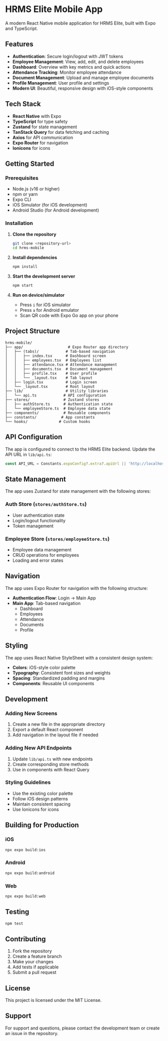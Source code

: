 # HRMS Elite Mobile App

A modern React Native mobile application for HRMS Elite, built with Expo and TypeScript.

## Features

- **Authentication**: Secure login/logout with JWT tokens
- **Employee Management**: View, add, edit, and delete employees
- **Dashboard**: Overview with key metrics and quick actions
- **Attendance Tracking**: Monitor employee attendance
- **Document Management**: Upload and manage employee documents
- **Profile Management**: User profile and settings
- **Modern UI**: Beautiful, responsive design with iOS-style components

## Tech Stack

- **React Native** with Expo
- **TypeScript** for type safety
- **Zustand** for state management
- **TanStack Query** for data fetching and caching
- **Axios** for API communication
- **Expo Router** for navigation
- **Ionicons** for icons

## Getting Started

### Prerequisites

- Node.js (v16 or higher)
- npm or yarn
- Expo CLI
- iOS Simulator (for iOS development)
- Android Studio (for Android development)

### Installation

1. **Clone the repository**
   ```bash
   git clone <repository-url>
   cd hrms-mobile
   ```

2. **Install dependencies**
   ```bash
   npm install
   ```

3. **Start the development server**
   ```bash
   npm start
   ```

4. **Run on device/simulator**
   - Press `i` for iOS simulator
   - Press `a` for Android emulator
   - Scan QR code with Expo Go app on your phone

## Project Structure

```
hrms-mobile/
├── app/                    # Expo Router app directory
│   ├── (tabs)/            # Tab-based navigation
│   │   ├── index.tsx      # Dashboard screen
│   │   ├── employees.tsx  # Employees list
│   │   ├── attendance.tsx # Attendance management
│   │   ├── documents.tsx  # Document management
│   │   ├── profile.tsx    # User profile
│   │   └── _layout.tsx    # Tab layout
│   ├── login.tsx          # Login screen
│   └── _layout.tsx        # Root layout
├── lib/                   # Utility libraries
│   └── api.ts            # API configuration
├── stores/               # Zustand stores
│   ├── authStore.ts      # Authentication state
│   └── employeeStore.ts  # Employee data state
├── components/           # Reusable components
├── constants/           # App constants
└── hooks/              # Custom hooks
```

## API Configuration

The app is configured to connect to the HRMS Elite backend. Update the API URL in `lib/api.ts`:

```typescript
const API_URL = Constants.expoConfig?.extra?.apiUrl || 'http://localhost:3000';
```

## State Management

The app uses Zustand for state management with the following stores:

### Auth Store (`stores/authStore.ts`)
- User authentication state
- Login/logout functionality
- Token management

### Employee Store (`stores/employeeStore.ts`)
- Employee data management
- CRUD operations for employees
- Loading and error states

## Navigation

The app uses Expo Router for navigation with the following structure:

- **Authentication Flow**: Login → Main App
- **Main App**: Tab-based navigation
  - Dashboard
  - Employees
  - Attendance
  - Documents
  - Profile

## Styling

The app uses React Native StyleSheet with a consistent design system:

- **Colors**: iOS-style color palette
- **Typography**: Consistent font sizes and weights
- **Spacing**: Standardized padding and margins
- **Components**: Reusable UI components

## Development

### Adding New Screens

1. Create a new file in the appropriate directory
2. Export a default React component
3. Add navigation in the layout file if needed

### Adding New API Endpoints

1. Update `lib/api.ts` with new endpoints
2. Create corresponding store methods
3. Use in components with React Query

### Styling Guidelines

- Use the existing color palette
- Follow iOS design patterns
- Maintain consistent spacing
- Use Ionicons for icons

## Building for Production

### iOS

```bash
npx expo build:ios
```

### Android

```bash
npx expo build:android
```

### Web

```bash
npx expo build:web
```

## Testing

```bash
npm test
```

## Contributing

1. Fork the repository
2. Create a feature branch
3. Make your changes
4. Add tests if applicable
5. Submit a pull request

## License

This project is licensed under the MIT License.

## Support

For support and questions, please contact the development team or create an issue in the repository.
